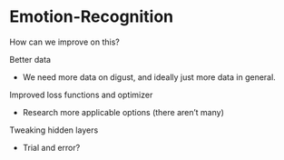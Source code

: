 # Emotion-Recognition

How can we improve on this?

Better data
  - We need more data on digust, and ideally just more data in general.
    
Improved loss functions and optimizer
  - Research more applicable options (there aren’t many)
    
Tweaking hidden layers
  - Trial and error?
